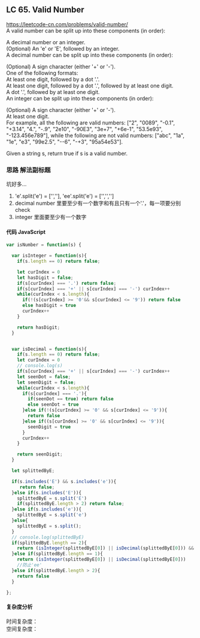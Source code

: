 ## LC 65. Valid Number

https://leetcode-cn.com/problems/valid-number/  
A valid number can be split up into these components (in order):

A decimal number or an integer.  
(Optional) An 'e' or 'E', followed by an integer.  
A decimal number can be split up into these components (in order):

(Optional) A sign character (either '+' or '-').  
One of the following formats:  
At least one digit, followed by a dot '.'.  
At least one digit, followed by a dot '.', followed by at least one digit.  
A dot '.', followed by at least one digit.  
An integer can be split up into these components (in order):

(Optional) A sign character (either '+' or '-').  
At least one digit.  
For example, all the following are valid numbers: ["2", "0089", "-0.1", "+3.14", "4.", "-.9", "2e10", "-90E3", "3e+7", "+6e-1", "53.5e93", "-123.456e789"], while the following are not valid numbers: ["abc", "1a", "1e", "e3", "99e2.5", "--6", "-+3", "95a54e53"].

Given a string s, return true if s is a valid number.

### 思路 解法副标题

坑好多...

1. 'e'.split('e') = ['',''], 'ee'.split('e') = ['','','']
2. decimal number 里要至少有一个数字和有且只有一个'.'，每一项要分别 check
3. integer 里面要至少有一个数字

#### 代码 JavaScript

```JavaScript
var isNumber = function(s) {

  var isInteger = function(s){
    if(s.length == 0) return false;

    let curIndex = 0
    let hasDigit = false;
    if(s[curIndex] === '.') return false;
    if(s[curIndex] === '+' || s[curIndex] === '-') curIndex++
    while(curIndex < s.length){
      if(!(s[curIndex] >= '0'&& s[curIndex] <= '9')) return false
      else hasDigit = true
      curIndex++
    }

    return hasDigit;
  }


  var isDecimal = function(s){
    if(s.length == 0) return false;
    let curIndex = 0
    // console.log(s)
    if(s[curIndex] === '+' || s[curIndex] === '-') curIndex++
    let seenDot = false;
    let seenDigit = false;
    while(curIndex < s.length){
      if(s[curIndex] === '.'){
        if(seenDot == true) return false
        else seenDot = true
      }else if(!(s[curIndex] >= '0' && s[curIndex] <= '9')){
        return false
      }else if((s[curIndex] >= '0' && s[curIndex] <= '9')){
        seenDigit = true
      }
      curIndex++
    }

    return seenDigit;
  }

  let splittedByE;

  if(s.includes('E') && s.includes('e')){
     return false;
  }else if(s.includes('E')){
    splittedByE = s.split('E')
    if(splittedByE.length > 2) return false;
  }else if(s.includes('e')){
    splittedByE = s.split('e')
  }else{
    splittedByE = s.split();
  }
  // console.log(splittedByE)
  if(splittedByE.length == 2){
    return (isInteger(splittedByE[0]) || isDecimal(splittedByE[0])) && isInteger(splittedByE[1])
  }else if(splittedByE.length == 1){
    return (isInteger(splittedByE[0]) || isDecimal(splittedByE[0]))
    //防止'ee'
  }else if(splittedByE.length > 2){
    return false
  }

};

```

#### 复杂度分析

时间复杂度： </br>
空间复杂度：
